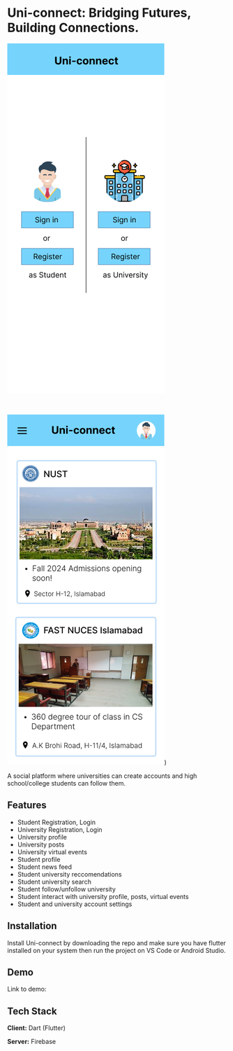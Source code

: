 
# Uni-connect: Bridging Futures, Building Connections.

<!--![App Screenshot](https://via.placeholder.com/468x300?text=App+Screenshot+Here)-->

![alt text="Main Screen"](https://github.com/shahmir-ahmed/Uni-connect/blob/main/uni_connect/assets/FYP%20Mockups%20v2.0%40Main%20Screen.png)

</br>

![Student Home Screen](https://github.com/shahmir-ahmed/Uni-connect/blob/main/uni_connect/assets/FYP%20Mockups%20v2.0%40News%20Feed.png))

A social platform where universities can create accounts and high school/college students can follow them.


## Features

- Student Registration, Login
- University Registration, Login
- University profile
- University posts
- University virtual events
- Student profile
- Student news feed
- Student university reccomendations
- Student university search
- Student follow/unfollow university
- Student interact with university profile, posts, virtual events
- Student and university account settings


## Installation

Install Uni-connect by downloading the repo and make sure you have flutter installed on your system then run the project on VS Code or Android Studio.

## Demo

Link to demo: 


## Tech Stack

**Client:** Dart (Flutter)

**Server:** Firebase

